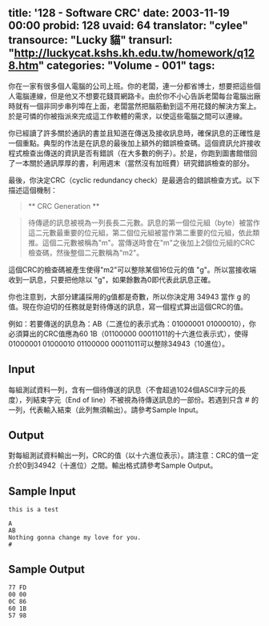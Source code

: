 title: '128 - Software CRC'
date: 2003-11-19 00:00
probid: 128
uvaid: 64
translator: "cylee"
transource: "Lucky 貓"
transurl: "http://luckycat.kshs.kh.edu.tw/homework/q128.htm"
categories: "Volume - 001"
tags:
---

你在一家有很多個人電腦的公司上班。你的老闆，連一分都省博士，想要把這些個人電腦連線，但是他又不想要花錢買網路卡。由於你不小心告訴老闆每台電腦出廠時就有一個非同步串列埠在上面，老闆當然把腦筋動到這不用花錢的解決方案上。於是可憐的你被指派來完成這工作軟體的需求，以使這些電腦之間可以連線。

你已經讀了許多關於通訊的書並且知道在傳送及接收訊息時，確保訊息的正確性是一個重點。典型的作法是在訊息的最後加上額外的錯誤檢查碼。這個資訊允許接收程式檢查出傳送的資訊是否有錯誤（在大多數的例子）。於是，你跑到圖書館借回了一本關於通訊厚厚的書，利用週末（當然沒有加班費）研究錯誤檢查的部分。

最後，你決定CRC（cyclic redundancy check）是最適合的錯誤檢查方式。以下描述這個機制：

> ** CRC Generation **

> 待傳遞的訊息被視為一列長長二元數。訊息的第一個位元組（byte）被當作這二元數最重要的位元組，第二個位元組被當作第二重要的位元組，依此類推。這個二元數被稱為"m"。當傳送時會在"m"之後加上2個位元組的CRC檢查碼，然後整個二元數稱為"m2"。

這個CRC的檢查碼被產生使得"m2"可以整除某個16位元的值 "g"。所以當接收端收到一訊息，只要把他除以 "g"，如果餘數為0即代表此訊息正確。

你也注意到，大部分建議採用的g值都是奇數，所以你決定用 34943 當作 g 的值。現在你迫切的任務就是對待傳送的訊息，寫一個程式算出這個CRC的值。

例如：若要傳送的訊息為：AB（二進位的表示式為：01000001 01000010），你必須算出的CRC值應為60 1B（01100000 00011011的十六進位表示式），使得 01000001 01000010 01100000 00011011可以整除34943（10進位）。

<!-- more -->

## Input ##

每組測試資料一列，含有一個待傳送的訊息（不會超過1024個ASCII字元的長度），列結束字元（End of line）不被視為待傳送訊息的一部份。若遇到只含 # 的一列，代表輸入結束（此列無須輸出）。請參考Sample Input。

## Output ##

對每組測試資料輸出一列，CRC的值（以十六進位表示）。請注意：CRC的值一定介於0到34942（十進位）之間。輸出格式請參考Sample Output。
## Sample Input ##

	this is a test

	A
	AB
	Nothing gonna change my love for you.
	#
	
## Sample Output ##

	77 FD
	00 00
	0C 86
	60 1B
	57 98